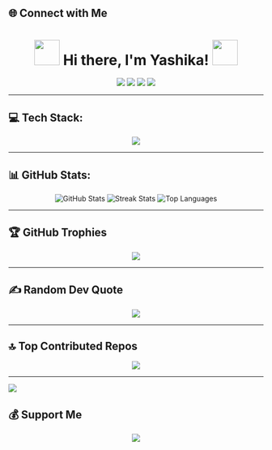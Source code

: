 <!-- Readme with Enhanced Style and Animations -->

## 🌐 Connect with Me  

<div align="center">
  <h1 >
  <img src="https://media.giphy.com/media/QTfX9Ejfra3ZmNxh6B/giphy.gif" width="50"> Hi there, I'm Yashika! <img src="https://media.giphy.com/media/hvRJCLFzcasrR4ia7z/giphy.gif" width="50">
  </h1>
  <p >
  <a href="https://instagram.com/yashika_duthuluru"><img src="https://img.shields.io/badge/Instagram-%23E1306C?style=for-the-badge&logo=instagram&logoColor=white"/></a>
  <a href="https://linkedin.com/in/yashika-duthuluru"><img src="https://img.shields.io/badge/LinkedIn-%230077B5?style=for-the-badge&logo=linkedin&logoColor=white"/></a>
  <a href="https://quora.com/profile/Yashika"><img src="https://img.shields.io/badge/Quora-%23B92B27?style=for-the-badge&logo=quora&logoColor=white"/></a>
  <a href="mailto:yashikaduthuluru@gmail.com"><img src="https://img.shields.io/badge/Email-%23EA4335?style=for-the-badge&logo=gmail&logoColor=white"/></a>
  </p>
</div>

---

## 💻 Tech Stack:
<div align="center">
  <img src="https://skillicons.dev/icons?i=java,js,nodejs,express,mongodb,mysql,react,angular,html,css,figma,git,github&theme=dark" />
</div>

---

## 📊 GitHub Stats:
<p align="center">
  <img src="https://github-readme-stats.vercel.app/api?username=yashika306&theme=tokyonight&hide_border=false&include_all_commits=true&count_private=true" alt="GitHub Stats"/>
  <img src="https://nirzak-streak-stats.vercel.app/?user=yashika306&theme=tokyonight&hide_border=false" alt="Streak Stats"/>
  <img src="https://github-readme-stats.vercel.app/api/top-langs/?username=yashika306&theme=tokyonight&hide_border=false&include_all_commits=true&count_private=true&layout=compact" alt="Top Languages"/>
</p>

---

## 🏆 GitHub Trophies
<p align="center">
  <img src="https://github-profile-trophy.vercel.app/?username=yashika306&theme=tokyonight&no-frame=false&no-bg=false&margin-w=4"/>
</p>

---

## ✍️ Random Dev Quote
<p align="center">
  <img src="https://quotes-github-readme.vercel.app/api?type=horizontal&theme=tokyonight"/>
</p>

---

## 🔝 Top Contributed Repos
<p align="center">
  <img src="https://github-contributor-stats.vercel.app/api?username=yashika306&limit=5&theme=tokyonight&combine_all_yearly_contributions=true"/>
</p>

---

[![](https://visitcount.itsvg.in/api?id=yashika306&icon=0&color=6)](https://visitcount.itsvg.in)

## 💰 Support Me
<p align="center">
  <a href="https://buymeacoffee.com/yashikaduthuluru@oksbi">
    <img src="https://img.shields.io/badge/Buy%20Me%20a%20Coffee-%23FFDD00?style=for-the-badge&logo=buy-me-a-coffee&logoColor=black" />
  </a>
</p>

<!-- Proudly created with ❤️ by Yashika -->
